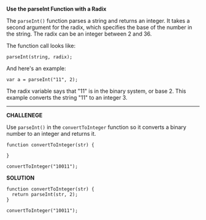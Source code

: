 **Use the parseInt Function with a Radix**

The `parseInt()` function parses a string and returns an integer. It takes a second argument for the radix, which specifies the base of the number in the string. The radix can be an integer between 2 and 36.

The function call looks like:

`parseInt(string, radix);`

And here's an example:

`var a = parseInt("11", 2);`

The radix variable says that "11" is in the binary system, or base 2. This example converts the string "11" to an integer 3.

---------------------

**CHALLENEGE**

Use `parseInt()` in the `convertToInteger` function so it converts a binary number to an integer and returns it.

```
function convertToInteger(str) {
  
}

convertToInteger("10011");
```

**SOLUTION**

```
function convertToInteger(str) {
  return parseInt(str, 2);
}

convertToInteger("10011");
```
